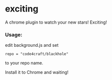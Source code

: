 exciting
========

A chrome plugin to watch your new stars! Exciting! 

### Usage:

edit background.js and set 

	repo = "code4craft/blackhole"
	
to your repo name.

Install it to Chrome and waiting!